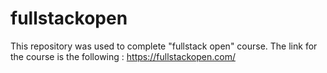 # fullstackopen
This repository was used to complete "fullstack open" course.
The link for the course is the following : https://fullstackopen.com/